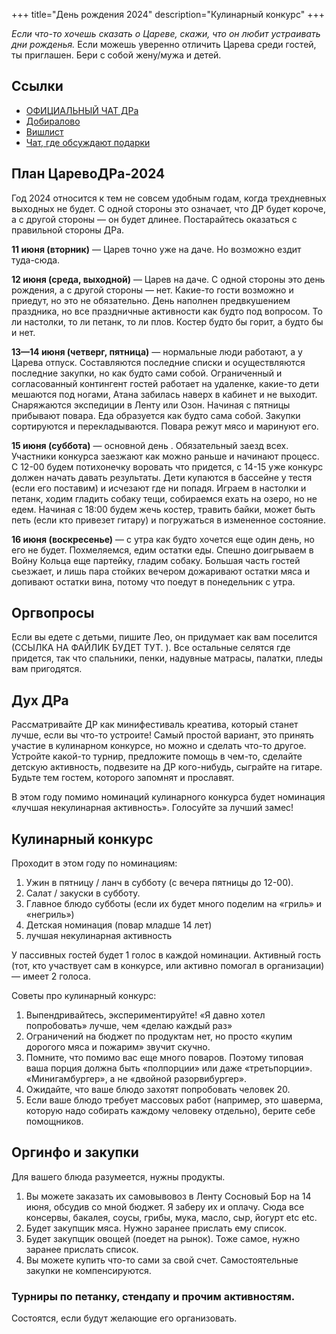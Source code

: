 +++
title="День рождения 2024"
description="Кулинарный конкурс"
+++

_Если что-то хочешь сказать о Цареве, скажи, что он любит устраивать дни рожденья._ Если можешь уверенно отличить Царева среди гостей, ты приглашен. Бери с собой жену/мужа и детей.

Ссылки
---

- [ОФИЦИАЛЬНЫЙ ЧАТ ДРа](https://t.me/+1Jqy6DY1bzA5ZDhi)
- [Добиралово](https://leotsarev.ru/personal/korvet/)
- [Вишлист](https://leotsarev.ru/personal/wishlist/leo/)
- [Чат, где обсуждают подарки](https://t.me/+ZfMzbkxf5tljMTUy)

План ЦаревоДРа-2024
---

Год 2024 относится к тем не совсем удобным годам, когда трехдневных выходных не будет. С одной стороны это означает, что ДР будет короче, а с другой стороны — он будет длинее. Постарайтесь оказаться с правильной стороны ДРа. 

**11 июня (вторник)** — Царев точно уже на даче. Но возможно ездит туда-сюда.

**12 июня (среда, выходной)** — Царев на даче. С одной стороны это день рождения, а с другой стороны — нет. Какие-то гости возможно и приедут, но это не обязательно. День наполнен предвкушением праздника, но все праздничные активности как будто под вопросом. То ли настолки, то ли петанк, то ли плов. Костер будто бы горит, а будто бы и нет. 

**13—14 июня (четверг, пятница)** — нормальные люди работают, а у Царева отпуск. Составляются последние списки и осуществляются последние закупки, но как будто сами собой. Ограниченный и согласованный контингент гостей работает на удаленке, какие-то дети мешаются под ногами, Атана забилась наверх в кабинет и не выходит. Снаряжаются экспедиции в Ленту или Озон. Начиная с пятницы прибывают повара. Еда образуется как будто сама собой. Закупки сортируются и перекладываются. Повара режут мясо и маринуют его. 

**15 июня (суббота)** — основной день . Обязательный заезд всех. Участники конкурса заезжают как можно раньше и начинают процесс. С 12-00 будем потихонечку воровать что придется, с 14-15 уже конкурс должен начать давать результаты. Дети купаются в бассейне у тестя (если его поставим) и исчезают где ни попадя. Играем в настолки и петанк, ходим гладить собаку тещи, собираемся ехать на озеро, но не едем. Начиная с 18:00 будем жечь костер, травить байки, может быть петь (если кто привезет гитару) и погружаться в измененное состояние.

**16 июня (воскресенье)** — с утра как будто хочется еще один день, но его не будет. Похмеляемся, едим остатки еды. Спешно доигрываем в Войну Кольца еще партейку, гладим собаку. Большая часть гостей сьезжает, и лишь пара стойких вечером дожаривают остатки мяса и допивают остатки вина, потому что поедут в понедельник с утра.

Оргвопросы
---
Если вы едете с детьми, пишите Лео, он придумает как вам поселится (ССЫЛКА НА ФАЙЛИК БУДЕТ ТУТ. <!-- Полтавцева+3летка -->). Все остальные селятся где придется, так что  спальники, пенки, надувные матрасы, палатки, пледы вам пригодятся. 


Дух ДРа
---

Рассматривайте ДР как минифестиваль креатива, который станет лучше, если вы что-то устроите! Самый простой вариант, это принять участие в кулинарном конкурсе, но можно и сделать что-то другое. Устройте какой-то турнир, предложите помощь в чем-то, сделайте детскую активность, подвезите на ДР кого-нибудь, сыграйте на гитаре. Будьте тем гостем, которого запомнят и прославят.

В этом году помимо номинаций кулинарного конкурса будет номинация «лучшая некулинарная активность». Голосуйте за лучший замес! 

Кулинарный конкурс
---

Проходит в этом году по номинациям:

1. Ужин в пятницу / ланч в субботу (с вечера пятницы до 12-00). 
2. Салат / закуски в субботу.
3. Главное блюдо субботы (если их будет много поделим на «гриль» и «негриль»)
4. Детская номинация (повар младше 14 лет)
5. лучшая некулинарная активность

У пассивных гостей будет 1 голос в каждой номинации. Активный гость (тот, кто участвует сам в конкурсе, или активно помогал в организации) — имеет 2 голоса.

Советы про кулинарный конкурс:
1. Выпендривайтесь, экспериментируйте! «Я давно хотел попробовать» лучше, чем «делаю каждый раз»
2. Ограничений на бюджет по продуктам нет, но просто «купим дорогого мяса и пожарим» звучит скучно. 
3. Помните, что помимо вас еще много поваров. Поэтому типовая ваша порция должна быть «полпорции» или даже «третьпорции». «Минигамбургер», а не «двойной разорвибургер». 
4. Ожидайте, что ваше блюдо захотят попробовать человек 20.
5. Если ваше блюдо требует массовых работ (например, это шаверма, которую надо собирать каждому человеку отдельно), берите себе помощников.


Оргинфо и закупки
---

Для вашего блюда разумеется, нужны продукты. 
1. Вы можете заказать их самовывовоз в Ленту Сосновый Бор на 14 июня, обсудив со мной бюджет. Я заберу их и оплачу. Сюда все консервы, бакалея, соусы, грибы, мука, масло, сыр, йогурт etc etc. 
2. Будет закупщик мяса. Нужно заранее прислать ему список.
3. Будет закупщик овощей (поедет на рынок). Тоже самое, нужно заранее прислать список.
4. Вы можете купить что-то сами за свой счет. Самостоятельные закупки не компенсируются.

### Турниры по петанку, стендапу и прочим активностям.

Состоятся, если будут желающие его организовать. 
